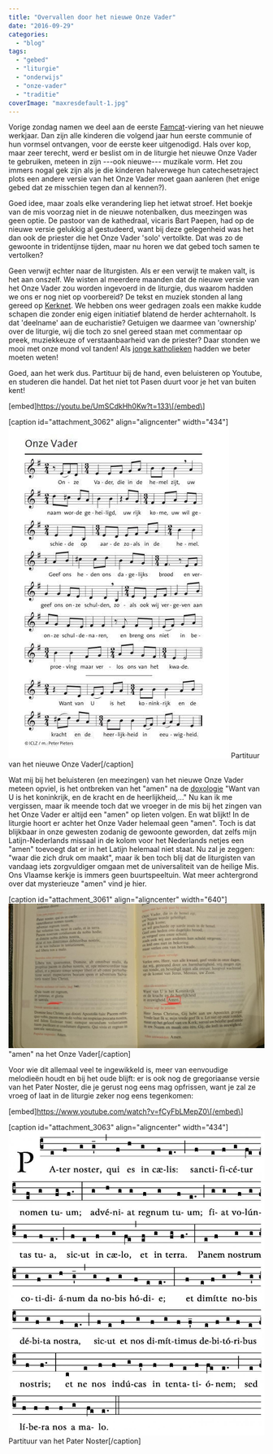 ```yaml
---
title: "Overvallen door het nieuwe Onze Vader"
date: "2016-09-29"
categories: 
  - "blog"
tags: 
  - "gebed"
  - "liturgie"
  - "onderwijs"
  - "onze-vader"
  - "traditie"
coverImage: "maxresdefault-1.jpg"
---
```


Vorige zondag namen we deel aan de eerste [Famcat](http://www.famcat.be/)\-viering van het nieuwe werkjaar. Dan zijn alle kinderen die volgend jaar hun eerste communie of hun vormsel ontvangen, voor de eerste keer uitgenodigd. Hals over kop, maar zeer terecht, werd er beslist om in de liturgie het nieuwe Onze Vader te gebruiken, meteen in zijn ---ook nieuwe--- muzikale vorm. Het zou immers nogal gek zijn als je die kinderen halverwege hun catechesetraject plots een andere versie van het Onze Vader moet gaan aanleren (het enige gebed dat ze misschien tegen dan al kennen?).

Goed idee, maar zoals elke verandering liep het ietwat stroef. Het boekje van de mis voorzag niet in de nieuwe notenbalken, dus meezingen was geen optie. De pastoor van de kathedraal, vicaris Bart Paepen, had op de nieuwe versie gelukkig al gestudeerd, want bij deze gelegenheid was het dan ook de priester die het Onze Vader 'solo' vertolkte. Dat was zo de gewoonte in tridentijnse tijden, maar nu horen we dat gebed toch samen te vertolken?

Geen verwijt echter naar de liturgisten. Als er een verwijt te maken valt, is het aan onszelf. We wisten al meerdere maanden dat de nieuwe versie van het Onze Vader zou worden ingevoerd in de liturgie, dus waarom hadden we ons er nog niet op voorbereid? De tekst en muziek stonden al lang gereed op [Kerknet](https://www.kerknet.be/kerknet-redactie/audio/leer-het-nieuwe-onzevader-zingen-met-partituur). We hebben ons weer gedragen zoals een makke kudde schapen die zonder enig eigen initiatief blatend de herder achternaholt. Is dat 'deelname' aan de eucharistie? Getuigen we daarmee van 'ownership' over de liturgie, wij die toch zo snel gereed staan met commentaar op preek, muziekkeuze of verstaanbaarheid van de priester? Daar stonden we mooi met onze mond vol tanden! Als [jonge katholieken](http://broodjepaap.nl/2016/09/23/over-vastgeroeste-kerkvernieuwers-en-jonge-katholieken/) hadden we beter moeten weten!

Goed, aan het werk dus. Partituur bij de hand, even beluisteren op Youtube, en studeren die handel. Dat het niet tot Pasen duurt voor je het van buiten kent!

\[embed\]https://youtu.be/UmSCdkHh0Kw?t=133\[/embed\]

\[caption id="attachment\_3062" align="aligncenter" width="434"\][![Partituur van het nieuwe Onze Vader](images/PartituurOnzevader.jpg)](https://www.kerknet.be/kerknet-redactie/audio/leer-het-nieuwe-onzevader-zingen-met-partituur) Partituur van het nieuwe Onze Vader\[/caption\]

Wat mij bij het beluisteren (en meezingen) van het nieuwe Onze Vader meteen opviel, is het ontbreken van het "amen" na de [doxologie](https://meneergodsdienst.wordpress.com/2013/04/30/waarom-is-het-onze-vader-langer-in-de-mis/) "Want van U is het koninkrijk, en de kracht en de heerlijkheid,..." Nu kan ik me vergissen, maar ik meende toch dat we vroeger in de mis bij het zingen van het Onze Vader er altijd een "amen" op lieten volgen. En wat blijkt! In de liturgie hoort er achter het Onze Vader helemaal geen "amen". Toch is dat blijkbaar in onze gewesten zodanig de gewoonte geworden, dat zelfs mijn Latijn-Nederlands missaal in de kolom voor het Nederlands netjes een "amen" toevoegt dat er in het Latijn helemaal niet staat. Nu zal je zeggen: "waar die zich druk om maakt", maar ik ben toch blij dat de liturgisten van vandaag iets zorgvuldiger omgaan met de universaliteit van de heilige Mis. Ons Vlaamse kerkje is immers geen buurtspeeltuin. Wat meer achtergrond over dat mysterieuze "amen" vind je hier.

\[caption id="attachment\_3061" align="aligncenter" width="640"\]!["amen" na het Onze Vader](images/20160925_223128-1024x576.jpg) "amen" na het Onze Vader\[/caption\]

Voor wie dit allemaal veel te ingewikkeld is, meer van eenvoudige melodieën houdt en bij het oude blijft: er is ook nog de gregoriaanse versie van het Pater Noster, die je gerust nog eens mag opfrissen, want je zal ze vroeg of laat in de liturgie zeker nog eens tegenkomen:

\[embed\]https://www.youtube.com/watch?v=fCyFbLMepZ0\[/embed\]

\[caption id="attachment\_3063" align="aligncenter" width="434"\][![Partituur van het Pater Noster](images/Pater-Noster-864x1024.jpg)](images/Pater-Noster.jpg) Partituur van het Pater Noster\[/caption\]
